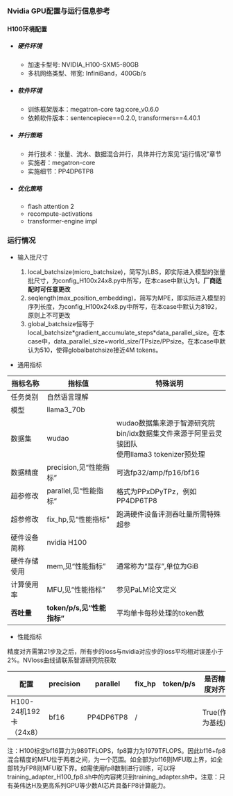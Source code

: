 
### Nvidia GPU配置与运行信息参考
#### H100环境配置
- ##### 硬件环境

    - 加速卡型号: NVIDIA_H100-SXM5-80GB
    - 多机网络类型、带宽: InfiniBand，400Gb/s

- ##### 软件环境

   - 训练框架版本：megatron-core tag:core_v0.6.0
   - 依赖软件版本：sentencepiece==0.2.0, transformers==4.40.1

- ##### 并行策略

   - 并行技术：张量、流水、数据混合并行，具体并行方案见“运行情况”章节
   - 实施者：megatron-core
   - 实施细节：PP4DP6TP8

- ##### 优化策略

   - flash attention 2
   - recompute-activations
   - transformer-engine impl

### 运行情况

* 输入批尺寸
  1. local_batchsize(micro_batchsize)，简写为LBS，即实际进入模型的张量批尺寸，为config_H100x24x8.py中所写，在本case中默认为1。**厂商适配时可任意更改**
  2. seqlength(max_position_embedding)，简写为MPE，即实际进入模型的序列长度，为config_H100x24x8.py中所写，在本case中默认为8192，原则上不可更改
  3. global_batchsize恒等于local_batchsize\*gradient_accumulate_steps\*data_parallel_size。在本case中，data_parallel_size=world_size/TPsize/PPsize。在本case中默认为510，使得globalbatchsize接近4M tokens。

* 通用指标

| 指标名称    | 指标值                   | 特殊说明                                     |
| ------- | --------------------- | ---------------------------------------- |
| 任务类别    | 自然语言理解                |                                          |
| 模型      | llama3_70b            |                                          |
| 数据集     | wudao                 | wudao数据集来源于智源研究院<br>bin/idx数据集文件来源于阿里云灵骏团队<br>使用llama3 tokenizer预处理 |
| 数据精度    | precision,见“性能指标”     | 可选fp32/amp/fp16/bf16                     |
| 超参修改    | parallel,见“性能指标”      | 格式为PPxDPyTPz，例如PP4DP6TP8                 |
| 超参修改    | fix_hp,见“性能指标”        | 跑满硬件设备评测吞吐量所需特殊超参                        |
| 硬件设备简称  | nvidia H100           |                                          |
| 硬件存储使用  | mem,见“性能指标”           | 通常称为“显存”,单位为GiB                          |
| 计算使用率   | MFU,见“性能指标”           | 参见PaLM论文定义                               |
| **吞吐量** | **token/p/s,见“性能指标”** | 平均单卡每秒处理的token数                          |

* 性能指标

精度对齐需第21步及之后，所有步的loss与nvidia对应步的loss平均相对误差小于2%。NVloss曲线请联系智源研究院获取

| 配置                 | precision | parallel  | fix_hp | token/p/s | 是否精度对齐     | mem  | MFU  |
| ------------------ | --------- | --------- | ------ | --------- | ---------- | ---- | ---- |
| H100-24机192卡（24x8） | bf16      | PP4DP6TP8 | /      |           | True(作为基线) |      |      |

注：H100标定bf16算力为989TFLOPS，fp8算力为1979TFLOPS。因此bf16+fp8混合精度的MFU位于两者之间，为一个范围。如全部为bf16则MFU取上界，如全部转为FP8则MFU取下界。如需使用fp8数制进行训练，可以将training\_adapter\_H100\_fp8.sh中的内容拷贝到training\_adapter.sh中。注意：只有英伟达H及更高系列GPU等少数AI芯片具备FP8计算能力。
